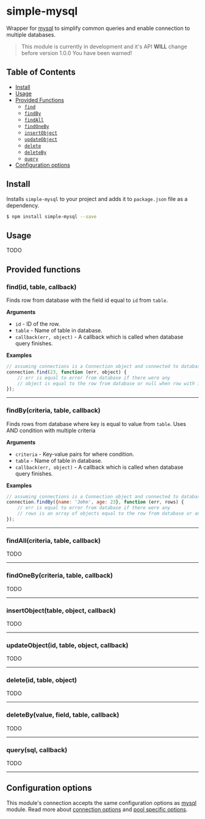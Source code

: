 # simple-mysql
Wrapper for [mysql](https://www.npmjs.com/package/mysql) to simplify common queries and enable connection to multiple databases.

> This module is currently in development and it's API **WILL** change before version 1.0.0
> You have been warned!

## Table of Contents

- [Install](#install)
- [Usage](#usage)
- [Provided Functions](#provided-functions)
  - [`find`](#find)
  - [`findBy`](#findBy)
  - [`findAll`](#findAll)
  - [`findOneBy`](#findOneBy)
  - [`insertObject`](#insertObject)
  - [`updateObject`](#updateObject)
  - [`delete`](#delete)
  - [`deleteBy`](#deleteBy)
  - [`query`](#query)
- [Configuration options](#configuration-options)

## Install

Installs `simple-mysql` to your project and adds it to `package.json` file as a dependency.


```sh
$ npm install simple-mysql --save
```

## Usage

TODO

## Provided functions

### find(id, table, callback)

Finds row from database with the field id equal to `id` from `table`. 

__Arguments__

* `id` - ID of the row.
* `table` - Name of table in database.
* `callback(err, object)` - A callback which is called when database query finishes.

__Examples__

```js
// assuming connections is a Connection object and connected to database
connection.find(23, function (err, object) {
    // err is equal to error from database if there were any
    // object is equal to the row from database or null when row with id 23 was not found
});
```

---

### findBy(criteria, table, callback)

Finds rows from database where key is equal to value from `table`. Uses AND condition with multiple criteria 

__Arguments__

* `criteria` - Key-value pairs for where condition.
* `table` - Name of table in database.
* `callback(err, object)` - A callback which is called when database query finishes.

__Examples__

```js
// assuming connections is a Connection object and connected to database
connection.findBy({name: 'John', age: 23}, function (err, rows) {
    // err is equal to error from database if there were any
    // rows is an array of objects equal to the row from database or an empty row when there where no results
});
```

---

### findAll(criteria, table, callback)

TODO

---

### findOneBy(criteria, table, callback)

TODO

---

### insertObject(table, object, callback)

TODO

---

### updateObject(id, table, object, callback)

TODO

---

### delete(id, table, object)

TODO

---

### deleteBy(value, field, table, callback)

TODO

---

### query(sql, callback)

TODO

---

## Configuration options

This module's connection accepts the same configuration options as [mysql](https://www.npmjs.com/package/mysql) module. Read more about [connection options](https://www.npmjs.com/package/mysql#connection-options) and [pool specific options](https://www.npmjs.com/package/mysql#pool-options).

